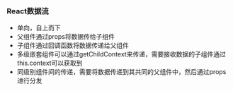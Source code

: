 ### React数据流
* 单向，自上而下
* 父组件通过props将数据传给子组件
* 子组件通过回调函数将数据传递给父组件
* 多级嵌套组件可以通过getChildContext来传递，需要接收数据的子组件通过this.context可以获取到
* 同级别组件间的传递，需要将数据传递到其共同的父组件中，然后通过props进行分发
